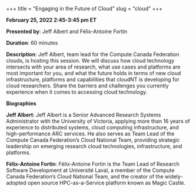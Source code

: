 +++
title = "Engaging in the Future of Cloud"
slug = "cloud"
+++

**February 25, 2022 2:45-3:45 pm ET**

**Presented by**: Jeff Albert and Félix-Antoine Fortin 

**Duration**: 60 minutes

**Description**: Jeff Albert, team lead for the Compute Canada Federation clouds, is hosting this session. We will discuss how cloud technology intersects with your area of research, what use cases and platforms are most important for you, and what the future holds in terms of new cloud infrastructure, platforms and capabilities that cloudNT is developing for cloud researchers.  Share the barriers and challenges you currently experience when it comes to accessing cloud technology.

**Biographies**

**Jeff Albert**: Jeff Albert is a Senior Advanced Research Systems Administrator with the University of Victoria, applying more than 16 years of experience to distributed systems, cloud computing infrastructure, and high-performance ARC services. He also serves as Team Lead of the Compute Canada Federation’s Cloud National Team, providing strategic leadership on emerging research cloud technologies, infrastructure, and platforms.

**Félix-Antoine Fortin**: Félix-Antoine Fortin is the Team Lead of Research Software Development at Université Laval, a member of the Compute Canada Federation’s Cloud National Team, and the creator of the widely-adopted open source HPC-as-a-Service platform known as Magic Castle.

